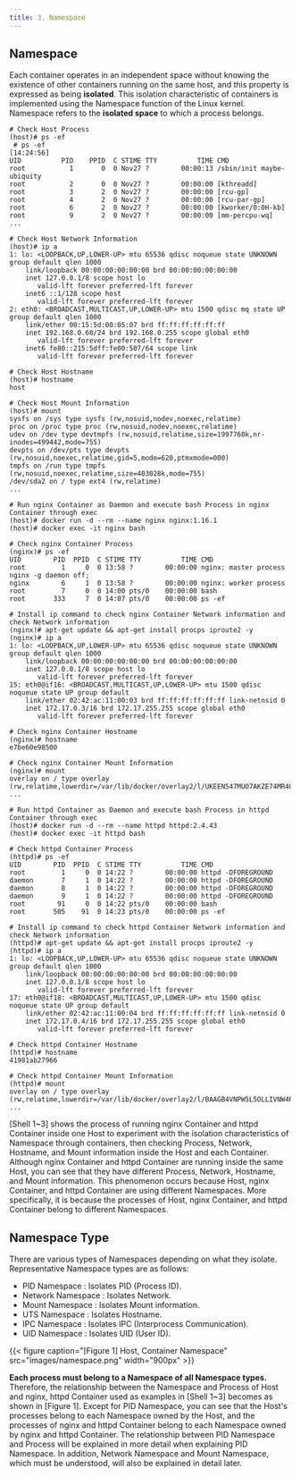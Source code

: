 ```yaml
---
title: 3. Namespace
---
```


## Namespace

Each container operates in an independent space without knowing the existence of other containers running on the same host, and this property is expressed as being **isolated**. This isolation characteristic of containers is implemented using the Namespace function of the Linux kernel. Namespace refers to the **isolated space** to which a process belongs.

```console {caption="[Shell 1] Host", linenos=table}
# Check Host Process
(host)# ps -ef
 # ps -ef                                                                                                                      [14:24:56]
UID          PID    PPID  C STIME TTY          TIME CMD
root           1       0  0 Nov27 ?        00:00:13 /sbin/init maybe-ubiquity
root           2       0  0 Nov27 ?        00:00:00 [kthreadd]
root           3       2  0 Nov27 ?        00:00:00 [rcu-gp]
root           4       2  0 Nov27 ?        00:00:00 [rcu-par-gp]
root           6       2  0 Nov27 ?        00:00:00 [kworker/0:0H-kb]
root           9       2  0 Nov27 ?        00:00:00 [mm-percpu-wq]
...

# Check Host Network Information
(host)# ip a
1: lo: <LOOPBACK,UP,LOWER-UP> mtu 65536 qdisc noqueue state UNKNOWN group default qlen 1000
    link/loopback 00:00:00:00:00:00 brd 00:00:00:00:00:00
    inet 127.0.0.1/8 scope host lo
       valid-lft forever preferred-lft forever
    inet6 ::1/128 scope host
       valid-lft forever preferred-lft forever
2: eth0: <BROADCAST,MULTICAST,UP,LOWER-UP> mtu 1500 qdisc mq state UP group default qlen 1000
    link/ether 00:15:5d:00:05:07 brd ff:ff:ff:ff:ff:ff
    inet 192.168.0.60/24 brd 192.168.0.255 scope global eth0
       valid-lft forever preferred-lft forever
    inet6 fe80::215:5dff:fe00:507/64 scope link
       valid-lft forever preferred-lft forever

# Check Host Hostname
(host)# hostname
host

# Check Host Mount Information
(host)# mount
sysfs on /sys type sysfs (rw,nosuid,nodev,noexec,relatime)
proc on /proc type proc (rw,nosuid,nodev,noexec,relatime)
udev on /dev type devtmpfs (rw,nosuid,relatime,size=1997768k,nr-inodes=499442,mode=755)
devpts on /dev/pts type devpts (rw,nosuid,noexec,relatime,gid=5,mode=620,ptmxmode=000)
tmpfs on /run type tmpfs (rw,nosuid,noexec,relatime,size=403028k,mode=755)
/dev/sda2 on / type ext4 (rw,relatime)
...
```

```console {caption="[Shell 2] nginx Container", linenos=table}
# Run nginx Container as Daemon and execute bash Process in nginx Container through exec
(host)# docker run -d --rm --name nginx nginx:1.16.1
(host)# docker exec -it nginx bash

# Check nginx Container Process
(nginx)# ps -ef
UID        PID  PPID  C STIME TTY          TIME CMD
root         1     0  0 13:58 ?        00:00:00 nginx: master process nginx -g daemon off;
nginx        6     1  0 13:58 ?        00:00:00 nginx: worker process
root         7     0  0 14:00 pts/0    00:00:00 bash
root       333     7  0 14:07 pts/0    00:00:00 ps -ef

# Install ip command to check nginx Container Network information and check Network information
(nginx)# apt-get update && apt-get install procps iproute2 -y
(nginx)# ip a
1: lo: <LOOPBACK,UP,LOWER-UP> mtu 65536 qdisc noqueue state UNKNOWN group default qlen 1000
    link/loopback 00:00:00:00:00:00 brd 00:00:00:00:00:00
    inet 127.0.0.1/8 scope host lo
       valid-lft forever preferred-lft forever
15: eth0@if16: <BROADCAST,MULTICAST,UP,LOWER-UP> mtu 1500 qdisc noqueue state UP group default
    link/ether 02:42:ac:11:00:03 brd ff:ff:ff:ff:ff:ff link-netnsid 0
    inet 172.17.0.3/16 brd 172.17.255.255 scope global eth0
       valid-lft forever preferred-lft forever

# Check nginx Container Hostname
(nginx)# hostname
e7be60e98500

# Check nginx Container Mount Information
(nginx)# mount
overlay on / type overlay (rw,relatime,lowerdir=/var/lib/docker/overlay2/l/UKEEN547MUO7AKZE74MR4CQSH6:/var/lib/docker/overlay2/l/42OTIQ6YNKBDVIPRRPMWUJUFJU:/var/lib/docker/overlay2/l/L5EUFYZJGX4AOOMNPLVOFWK74D:/var/lib/docker/overlay2/l/LUKFVFAM3CX4HXFG4WFWLWUN67:/var/lib/docker/overlay2/l/TW3MKSPXR2SUCQRAPS4T27HEUB:/var/lib/docker/overlay2/l/SIYVDXCEC4PJCY3QEY6KHWIYTT,upperdir=/var/lib/docker/overlay2/d229127edfad9cd9ad54475d941ebc612dd4d8ab8cc25c9d11d24d87beb0956f/diff,workdir=/var/lib/docker/overlay2/d229127edfad9cd9ad54475d941ebc612dd4d8ab8cc25c9d11d24d87beb0956f/work)
...
```

```console {caption="[Shell 3] httpd Container", linenos=table}
# Run httpd Container as Daemon and execute bash Process in httpd Container through exec
(host)# docker run -d --rm --name httpd httpd:2.4.43
(host)# docker exec -it httpd bash

# Check httpd Container Process
(httpd)# ps -ef
UID        PID  PPID  C STIME TTY          TIME CMD
root         1     0  0 14:22 ?        00:00:00 httpd -DFOREGROUND
daemon       7     1  0 14:22 ?        00:00:00 httpd -DFOREGROUND
daemon       8     1  0 14:22 ?        00:00:00 httpd -DFOREGROUND
daemon       9     1  0 14:22 ?        00:00:00 httpd -DFOREGROUND
root        91     0  0 14:22 pts/0    00:00:00 bash
root       505    91  0 14:23 pts/0    00:00:00 ps -ef

# Install ip command to check httpd Container Network information and check Network information
(httpd)# apt-get update && apt-get install procps iproute2 -y
(httpd)# ip a
1: lo: <LOOPBACK,UP,LOWER-UP> mtu 65536 qdisc noqueue state UNKNOWN group default qlen 1000
    link/loopback 00:00:00:00:00:00 brd 00:00:00:00:00:00
    inet 127.0.0.1/8 scope host lo
       valid-lft forever preferred-lft forever
17: eth0@if18: <BROADCAST,MULTICAST,UP,LOWER-UP> mtu 1500 qdisc noqueue state UP group default
    link/ether 02:42:ac:11:00:04 brd ff:ff:ff:ff:ff:ff link-netnsid 0
    inet 172.17.0.4/16 brd 172.17.255.255 scope global eth0
       valid-lft forever preferred-lft forever

# Check httpd Container Hostname
(httpd)# hostname
41981ab27966

# Check httpd Container Mount Information
(httpd)# mount
overlay on / type overlay (rw,relatime,lowerdir=/var/lib/docker/overlay2/l/BAAGB4VNPW5L5OLLIVNW4PUM4B:/var/lib/docker/overlay2/l/QET7RFTW5Q7DKT6DVKS3W7ZJKT:/var/lib/docker/overlay2/l/WWIQKNFHFRBTOVRM7EJ3JOAJ6P:/var/lib/docker/overlay2/l/SIYVDXCEC4PJCY3QEY6KHWIYTT,upperdir=/var/lib/docker/overlay2/bbc23b396889938987edcc526eba58794b41afa26cf259b5cb38617c3eee46e7/diff,workdir=/var/lib/docker/overlay2/bbc23b396889938987edcc526eba58794b41afa26cf259b5cb38617c3eee46e7/work)
...
```

[Shell 1~3] shows the process of running nginx Container and httpd Container inside one Host to experiment with the isolation characteristics of Namespace through containers, then checking Process, Network, Hostname, and Mount information inside the Host and each Container. Although nginx Container and httpd Container are running inside the same Host, you can see that they have different Process, Network, Hostname, and Mount information. This phenomenon occurs because Host, nginx Container, and httpd Container are using different Namespaces. More specifically, it is because the processes of Host, nginx Container, and httpd Container belong to different Namespaces.

## Namespace Type

There are various types of Namespaces depending on what they isolate. Representative Namespace types are as follows:

* PID Namespace : Isolates PID (Process ID).
* Network Namespace : Isolates Network.
* Mount Namespace : Isolates Mount information.
* UTS Namespace : Isolates Hostname.
* IPC Namespace : Isolates IPC (Interprocess Communication).
* UID Namespace : Isolates UID (User ID).

{{< figure caption="[Figure 1] Host, Container Namespace" src="images/namespace.png" width="900px" >}}

**Each process must belong to a Namespace of all Namespace types.** Therefore, the relationship between the Namespace and Process of Host and nginx, httpd Container used as examples in [Shell 1~3] becomes as shown in [Figure 1]. Except for PID Namespace, you can see that the Host's processes belong to each Namespace owned by the Host, and the processes of nginx and httpd Container belong to each Namespace owned by nginx and httpd Container. The relationship between PID Namespace and Process will be explained in more detail when explaining PID Namespace. In addition, Network Namespace and Mount Namespace, which must be understood, will also be explained in detail later.
